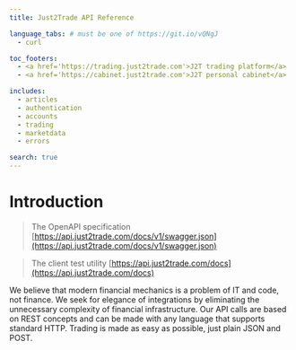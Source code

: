 ```yaml
---
title: Just2Trade API Reference

language_tabs: # must be one of https://git.io/vQNgJ
  - curl

toc_footers:
  - <a href='https://trading.just2trade.com'>J2T trading platform</a>
  - <a href='https://cabinet.just2trade.com'>J2T personal cabinet</a>

includes:
  - articles
  - authentication
  - accounts
  - trading
  - marketdata
  - errors

search: true
---
```


# Introduction

> The OpenAPI specification
> [https://api.just2trade.com/docs/v1/swagger.json](https://api.just2trade.com/docs/v1/swagger.json)

> The client test utility
> [https://api.just2trade.com/docs](https://api.just2trade.com/docs)

We believe that modern financial mechanics is a problem of IT and code, not finance. We seek for elegance of integrations by eliminating the unnecessary complexity of financial infrastructure. Our API calls are based on REST concepts and can be made with any language that supports standard HTTP. Trading is made as easy as possible, just plain JSON and POST.

